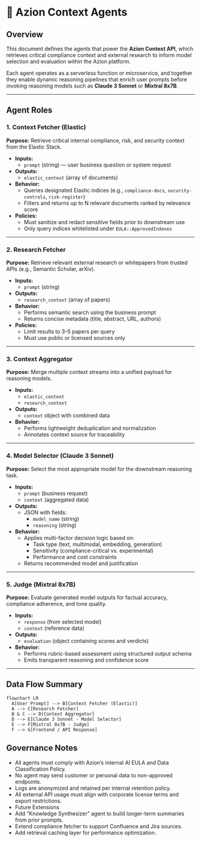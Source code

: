 # 🧠 Azion Context Agents

## Overview
This document defines the agents that power the **Azion Context API**, which retrieves critical compliance context and external research to inform model selection and evaluation within the Azion platform.

Each agent operates as a serverless function or microservice, and together they enable dynamic reasoning pipelines that enrich user prompts before invoking reasoning models such as **Claude 3 Sonnet** or **Mixtral 8x7B**.

---

## Agent Roles

### 1. Context Fetcher (Elastic)
**Purpose:** Retrieve critical internal compliance, risk, and security context from the Elastic Stack.

- **Inputs:**  
  - `prompt` (string) — user business question or system request  
- **Outputs:**  
  - `elastic_context` (array of documents)  
- **Behavior:**  
  - Queries designated Elastic indices (e.g., `compliance-docs`, `security-controls`, `risk-register`)  
  - Filters and returns up to N relevant documents ranked by relevance score  
- **Policies:**  
  - Must sanitize and redact sensitive fields prior to downstream use  
  - Only query indices whitelisted under `EULA::ApprovedIndexes`

---

### 2. Research Fetcher
**Purpose:** Retrieve relevant external research or whitepapers from trusted APIs (e.g., Semantic Scholar, arXiv).

- **Inputs:**  
  - `prompt` (string)  
- **Outputs:**  
  - `research_context` (array of papers)  
- **Behavior:**  
  - Performs semantic search using the business prompt  
  - Returns concise metadata (title, abstract, URL, authors)  
- **Policies:**  
  - Limit results to 3–5 papers per query  
  - Must use public or licensed sources only  

---

### 3. Context Aggregator
**Purpose:** Merge multiple context streams into a unified payload for reasoning models.

- **Inputs:**  
  - `elastic_context`  
  - `research_context`  
- **Outputs:**  
  - `context` object with combined data  
- **Behavior:**  
  - Performs lightweight deduplication and normalization  
  - Annotates context source for traceability  

---

### 4. Model Selector (Claude 3 Sonnet)
**Purpose:** Select the most appropriate model for the downstream reasoning task.

- **Inputs:**  
  - `prompt` (business request)  
  - `context` (aggregated data)  
- **Outputs:**  
  - JSON with fields:  
    - `model_name` (string)  
    - `reasoning` (string)  
- **Behavior:**  
  - Applies multi-factor decision logic based on:  
    - Task type (text, multimodal, embedding, generation)  
    - Sensitivity (compliance-critical vs. experimental)  
    - Performance and cost constraints  
  - Returns recommended model and justification  

---

### 5. Judge (Mixtral 8x7B)
**Purpose:** Evaluate generated model outputs for factual accuracy, compliance adherence, and tone quality.

- **Inputs:**  
  - `response` (from selected model)  
  - `context` (reference data)  
- **Outputs:**  
  - `evaluation` (object containing scores and verdicts)  
- **Behavior:**  
  - Performs rubric-based assessment using structured output schema  
  - Emits transparent reasoning and confidence score  

---

## Data Flow Summary

```mermaid
flowchart LR
  A[User Prompt] --> B[Context Fetcher (Elastic)]
  A --> C[Research Fetcher]
  B & C --> D[Context Aggregator]
  D --> E[Claude 3 Sonnet - Model Selector]
  E --> F[Mixtral 8x7B - Judge]
  F --> G[Frontend / API Response]
```

## Governance Notes

- All agents must comply with Azion’s internal AI EULA and Data Classification Policy.
- No agent may send customer or personal data to non-approved endpoints.
- Logs are anonymized and retained per internal retention policy.
- All external API usage must align with corporate license terms and export restrictions.
- Future Extensions
- Add “Knowledge Synthesizer” agent to build longer-term summaries from prior prompts.
- Extend compliance fetcher to support Confluence and Jira sources.
- Add retrieval caching layer for performance optimization.

